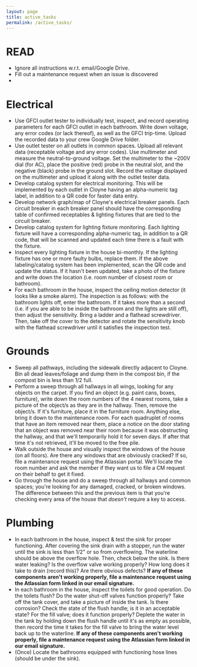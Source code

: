 ```yaml
---
layout: page
title: active_tasks
permalink: /active_tasks/
---
```


# READ
- Ignore all instructions w.r.t. email/Google Drive. 
- Fill out a maintenance request when an issue is discovered
- 
# Electrical
- Use GFCI outlet tester to individually test, inspect, and record operating parameters for each GFCI outlet in each bathroom. Write down voltage, any error codes (or lack thereof), as well as the GFCI trip-time. Upload the recorded data to your crew Google Drive folder.
- Use outlet tester on all outlets in common spaces. Upload all relevant data (receptable voltage and any error codes). Use multimeter and measure the neutral-to-ground voltage. Set the multimeter to the ~200V dial (for AC), place the positive (red) probe in the neutral slot, and the negative (black) probe in the ground slot. Record the voltage displayed on the multimeter and upload it along with the outlet tester data.
- Develop catalog system for electrical monitoring. This will be implemented by each outlet in Cloyne having an alpha-numeric tag label, in addition to a QR code for faster data entry.
- Develop network graph/map of Cloyne's electrical breaker panels. Each circuit breaker in each breaker panel should have the corresponding table of confirmed receptables & lighting fixtures that are tied to the circuit breaker.
- Develop catalog system for lighting fixture monitoring. Each lighting fixture will have a corresponding alpha-numeric tag, in addition to a QR code, that will be scanned and updated each time there is a fault with the fixture.
- Inspect every lighting fixture in the house bi-monthly. If the lighting fixture has one or more faulty bulbs, replace them. If the above labeling/catalog system has been implemented, scan the QR code and update the status. If it hasn't been updated, take a photo of the fixture and write down the location (i.e. room number of closest room or bathroom).
- For each bathroom in the house, inspect the ceiling motion detector (it looks like a smoke alarm). The inspection is as follows: with the bathroom lights off, enter the bathroom. If it takes more than a second (i.e. if you are able to be inside the bathroom and the lights are still off), then adjust the sensitivity. Bring a ladder and a flathead screwdriver. Then, take off the cover to the detector and rotate the sensitivity knob with the flathead screwdriver until it satisfies the inspection test.

# Grounds
- Sweep all pathways, including the sidewalk directly adjacent to Cloyne. Bin all dead leaves/foliage and dump them in the compost bin, if the compost bin is less than 1/2 full.
- Perform a sweep through all hallways in all wings, looking for any objects on the carpet. If you find an object (e.g. paint cans, boxes, furniture), write down the room numbers of the 4 nearest rooms, take a picture of the object/s as they are in the hallway. Then, remove the object/s. If it's furniture, place it in the furniture room. Anything else, bring it down to the maintenance room. For each quadruplet of rooms that have an item removed near them, place a notice on the door stating that an object was removed near their room because it was obstructing the hallway, and that we'll temporarily hold it for seven days. If after that time it's not retrieved, it'll be moved to the free pile.
- Walk outside the house and visually inspect the windows of the house (on all floors). Are there any windows that are obviously cracked? If so, file a maintenance request using the Atlassian portal. We'll locate the room number and ask the member if they want us to file a CM request on their behalf to get it fixed.
- Go through the house and do a sweep through all hallways and common spaces; you're looking for any damaged, cracked, or broken windows. The difference between this and the previous item is that you're checking every area of the house that *doesn't* require a key to access. 

# Plumbing
- In each bathroom in the house, inspect & test the sink for proper functioning. After covering the sink drain with a stopper, run the water until the sink is less than 1/2" or so from overflowing. The waterline should be above the overflow hole. Then, check below the sink. Is there water leaking? Is the overflow valve working properly? How long does it take to drain (record this)? Are there obvious defects? **If any of these components aren't working properly, file a maintenance request using the Atlassian form linked in our email signature.**
- In each bathroom in the house, inspect the toilets for good operation. Do the toilets flush? Do the water shut-off valves function properly? Take off the tank cover, and take a picture of inside the tank. Is there corrosion? Check the state of the flush handle; is it in an acceptable state? For the fill valve; does it function properly? Deplete the water in the tank by holding down the flush handle until it's as empty as possible, then record the time it takes for the fill valve to bring the water level back up to the waterline. **If any of these components aren't working properly, file a maintenance request using the Atlassian form linked in our email signature.**
- (Once) Locate the bathrooms equipped with functioning hose lines (should be under the sink).
